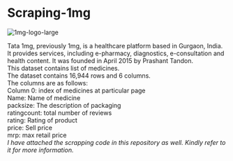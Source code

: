 # Scraping-1mg  

![1mg-logo-large](https://user-images.githubusercontent.com/107141644/177743884-c507870f-6e93-4ce0-a1ed-1799c883a735.png)

Tata 1mg, previously 1mg, is a healthcare platform based in Gurgaon, India. It provides services, including e-pharmacy, diagnostics, e-consultation and health content. It was founded in April 2015 by Prashant Tandon.  
This dataset contains list of medicines.  
The dataset contains 16,944 rows and 6 columns.  
The columns are as follows:  
Column 0: index of medicines at particular page  
Name: Name of medicine  
packsize: The description of packaging  
ratingcount: total number of reviews  
rating: Rating of product  
price: Sell price  
mrp: max retail price  
*I have attached the scrapping code in this repository as well. Kindly refer to it for more information.* 
